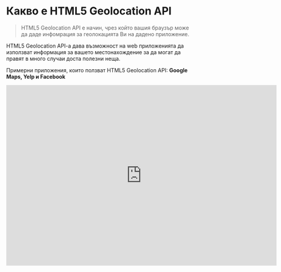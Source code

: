 # Какво е HTML5 Geolocation API

> HTML5 Geolocation API е начин, чрез който вашия браузър може да даде инфомрация за геолокацията Ви на дадено приложение.


HTML5 Geolocation API-a дава възможност на web приложенията да използват информация за вашето местонахождение за да
могат да правят в много случаи доста полезни неща.

Примерни приложения, които ползват HTML5 Geolocation API: **Google Maps, Yelp и Facebook**

<iframe width="720" height="480" src="https://www.youtube.com/embed/3ls013DBcww" title="YouTube video player" frameborder="0" allow="accelerometer; autoplay; clipboard-write; encrypted-media; gyroscope; picture-in-picture" allowfullscreen></iframe>


